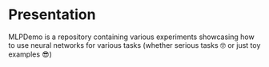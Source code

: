 # Presentation
MLPDemo is a repository containing various experiments showcasing how to use neural networks for various tasks (whether serious tasks 🤓 or just toy examples 😎)
